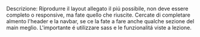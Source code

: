 Descrizione:
Riprodurre il layout allegato il piú possibile, non deve essere completo o responsive, ma fate quello che riuscite. Cercate di completare almento l'header e la navbar, se ce la fate a fare anche qualche sezione del main meglio.
L'importante é utilizzare sass e le funzionalitá viste a lezione.
